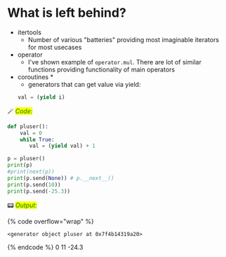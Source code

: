 # What is left behind?

* itertools
    + Number of various "batteries" providing most imaginable iterators for most usecases
* operator
    + I've shown example of `operator.mul`. There are lot of similar functions providing functionality of main operators
* coroutines *
    + generators that can get value via yield:
    ```python
    val = (yield i)
    ```


🪄 _<mark style="color:green;">Code:</mark>_

```python
def pluser():
    val = 0
    while True:
       val = (yield val) + 1

p = pluser()
print(p)
#print(next(p))
print(p.send(None)) # p.__next__()
print(p.send(10))
print(p.send(-25.3))
```

📟 _<mark style="color:green;">Output:</mark>_

{% code overflow="wrap" %}
```
<generator object pluser at 0x7f4b14319a20>
```
{% endcode %}
    0
    11
    -24.3